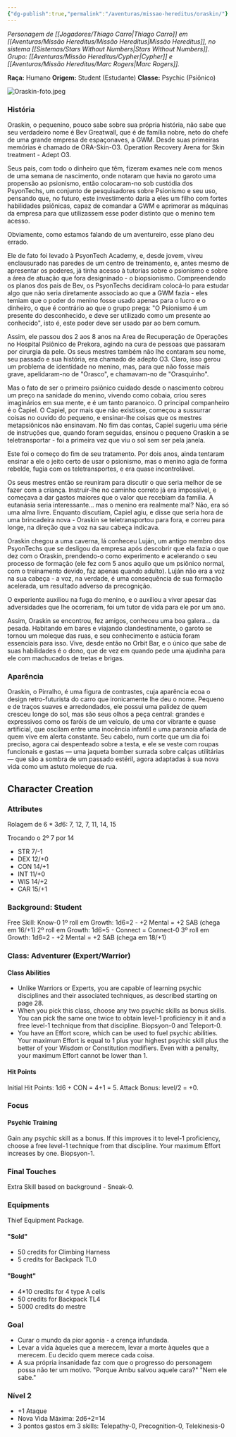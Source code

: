 ```yaml
---
{"dg-publish":true,"permalink":"/aventuras/missao-hereditus/oraskin/"}
---
```


*Personagem de [[Jogadores/Thiago Carro\|Thiago Carro]] em [[Aventuras/Missão Hereditus/Missão Hereditus\|Missão Hereditus]], no sistema [[Sistemas/Stars Without Numbers\|Stars Without Numbers]].*
*Grupo: [[Aventuras/Missão Hereditus/Cypher\|Cypher]] e [[Aventuras/Missão Hereditus/Marc Rogers\|Marc Rogers]].*

**Raça:** Humano
**Origem:** Student (Estudante)
**Classe:** Psychic (Psiônico)

![Oraskin-foto.jpeg](/img/user/Aventuras/Miss%C3%A3o%20Hereditus/Oraskin-foto.jpeg)
### História
Oraskin, o pequenino, pouco sabe sobre sua própria história, não sabe que seu verdadeiro nome é Bev Greatwall, que é de família nobre, neto do chefe de uma grande empresa de espaçonaves, a GWM. Desde suas primeiras memórias é chamado de ORA-Skin-O3. Operation Recovery Arena for Skin treatment - Adept O3.

Seus pais, com todo o dinheiro que têm, fizeram exames nele com menos de uma semana de nascimento, onde notaram que havia no garoto uma propensão ao psionismo, então colocaram-no sob custódia dos PsyonTechs, um conjunto de pesquisadores sobre Psionismo e seu uso, pensando que, no futuro, este investimento daria a eles um filho com fortes habilidades psiônicas, capaz de comandar a GWM e aprimorar as máquinas da empresa para que utilizassem esse poder distinto que o menino tem acesso.

Obviamente, como estamos falando de um aventureiro, esse plano deu errado.

Ele de fato foi levado à PsyonTech Academy, e, desde jovem, viveu enclausurado nas paredes de um centro de treinamento, e, antes mesmo de apresentar os poderes, já tinha acesso à tutorias sobre o psionismo e sobre a área de atuação que fora designinado - o biopsionismo. Compreendendo os planos dos pais de Bev, os PsyonTechs decidiram colocá-lo para estudar algo que não seria diretamente associado ao que a GWM fazia - eles temiam que o poder do menino fosse usado apenas para o lucro e o dinheiro, o que é contrário ao que o grupo prega: "O Psionismo é um presente do desconhecido, e deve ser utilizado como um presente ao conhecido", isto é, este poder deve ser usado par ao bem comum.

Assim, ele passou dos 2 aos 8 anos na Area de Recuperação de Operações no Hospital Psiônico de Prekora, agindo na cura de pessoas que passaram por cirurgia da pele. Os seus mestres também não lhe contaram seu nome, seu passado e sua história, era chamado de adepto O3. Claro, isso gerou um problema de identidade no menino, mas, para que não fosse mais grave, apelidaram-no de "Orasco", e chamavam-no de "Orasquinho".

Mas o fato de ser o primeiro psiônico cuidado desde o nascimento cobrou um preço na sanidade do menino, vivendo como cobaia, criou seres imaginários em sua mente, e é um tanto paranoico. O principal companheiro é o Capiel. O Capiel, por mais que não existisse, começou a sussurrar coisas no ouvido do pequeno, e ensinar-lhe coisas que os mestres metapsiônicos não ensinavam. No fim das contas, Capiel sugeriu uma série de instruções que, quando foram seguidas, ensinou o pequeno Oraskin a se teletransportar - foi a primeira vez que viu o sol sem ser pela janela.

Este foi o começo do fim de seu tratamento. Por dois anos, ainda tentaram ensinar a ele o jeito certo de usar o psionismo, mas o menino agia de forma rebelde, fugia com os teletransportes, e era quase incontrolável.

Os seus mestres então se reuniram para discutir o que seria melhor de se fazer com a criança. Instruir-lhe no caminho correto já era impossível, e começava a dar gastos maiores que o valor que recebiam da família. A eutanásia seria interessante... mas o menino era realmente mal? Não, era só uma alma livre. Enquanto discutiam, Capiel agiu, e disse que seria hora de uma brincadeira nova - Oraskin se teletransportou para fora, e correu para longe, na direção que a voz na sau cabeça indicava.

Oraskin chegou a uma caverna, lá conheceu Luján, um antigo membro dos PsyonTechs que se desligou da empresa após descobrir que ela fazia o que dez com o Oraskin, prendendo-o como experimento e acelerando o seu processo de formação (ele fez com 5 anos aquilo que um psiônico normal, com o treinamento devido, faz apenas quando adulto). Luján não era a voz na sua cabeça - a voz, na verdade, é uma consequência de sua formação acelerada, um resultado adverso da precognição.

O experiente auxiliou na fuga do menino, e o auxiliou a viver apesar das adversidades que lhe ocorreriam, foi um tutor de vida para ele por um ano.

Assim, Oraskin se encontrou, fez amigos, conheceu uma boa galera... da pesada. Habitando em bares e viajando clandestinamente, o garoto se tornou um moleque das ruas, e seu conhecimento e astúcia foram essenciais para isso. Vive, desde então no Orbit Bar, e o único que sabe de suas habilidades é o dono, que de vez em quando pede uma ajudinha para ele com machucados de tretas e brigas.

### Aparência
Oraskin, o Pirralho, é uma figura de contrastes, cuja aparência ecoa o design retro-futurista do carro que ironicamente lhe deu o nome. Pequeno e de traços suaves e arredondados, ele possui uma palidez de quem cresceu longe do sol, mas são seus olhos a peça central: grandes e expressivos como os faróis de um veículo, de uma cor vibrante e quase artificial, que oscilam entre uma inocência infantil e uma paranoia afiada de quem vive em alerta constante. Seu cabelo, num corte que um dia foi preciso, agora cai despenteado sobre a testa, e ele se veste com roupas funcionais e gastas — uma jaqueta bomber surrada sobre calças utilitárias — que são a sombra de um passado estéril, agora adaptadas à sua nova vida como um astuto moleque de rua.

## Character Creation
### Attributes
Rolagem de $6*3d6$: 7, 12, 7, 11, 14, 15

Trocando o 2º 7 por 14
- STR 7/-1
- DEX 12/+0
- CON 14/+1
- INT 11/+0
- WIS 14/+2
- CAR 15/+1
### Background: Student
Free Skill: Know-0
1º roll em Growth: 1d6=2 - +2 Mental = +2 SAB (chega em 16/+1)
2º roll em Growth: 1d6=5 - Connect = Connect-0
3º roll em Growth: 1d6=2 - +2 Mental = +2 SAB (chega em 18/+1)
### Class: Adventurer (Expert/Warrior)
#### Class Abilities
- Unlike Warriors or Experts, you are capable of learning psychic disciplines and their associated techniques, as described starting on page 28.
- When you pick this class, choose any two psychic skills as bonus skills. You can pick the same one twice to obtain level-1 proficiency in it and a free level-1 technique from that discipline. Biopsyon-0 and Teleport-0.
- You have an Effort score, which can be used to fuel psychic abilities. Your maximum Effort is equal to 1 plus your highest psychic skill plus the better of your Wisdom or Constitution modifiers. Even with a penalty, your maximum Effort cannot be lower than 1.
#### Hit Points
Initial Hit Points: 1d6 + CON = 4+1 = 5.
Attack Bonus: level/2 = +0.
### Focus
#### Psychic Training
Gain any psychic skill as a bonus. If this improves it to level-1 proficiency, choose a free level-1 technique from that discipline. Your maximum Effort increases by one. Biopsyon-1.
### Final Touches
Extra Skill based on background - Sneak-0.
### Equipments
Thief Equipment Package.
#### "Sold"
- 50 credits for Climbing Harness
- 5 credits for Backpack TL0
#### "Bought"

- 4*10 credits for 4 type A cells
- 50 credits for Backpack TL4
- 5000 credits do mestre

### Goal

- Curar o mundo da pior agonia - a crença infundada.
- Levar a vida àqueles que a merecem, levar a morte àqueles que a merecem. Eu decido quem merece cada coisa.
- A sua própria insanidade faz com que o progresso do personagem possa não ter um motivo. "Porque Ambu salvou aquele cara?" "Nem ele sabe."

### Nível 2
- +1 Ataque
- Nova Vida Máxima: 2d6+2=14
- 3 pontos gastos em 3 skills: Telepathy-0, Precognition-0, Telekinesis-0